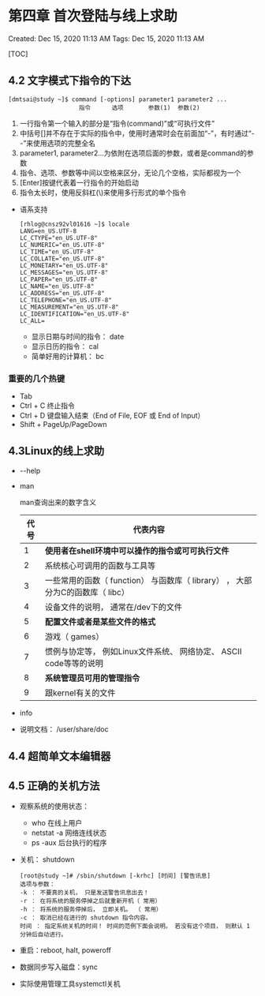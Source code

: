 # 第四章 首次登陆与线上求助

Created: Dec 15, 2020 11:13 AM
Tags: Dec 15, 2020 11:13 AM

[TOC]

## 4.2 文字模式下指令的下达

```shell
[dmtsai@study ~]$ command [-options] parameter1 parameter2 ...
                    指令      选项       参数(1)  参数(2)
```

1. 一行指令第一个输入的部分是“指令(command)”或“可执行文件”
2. 中括号[]并不存在于实际的指令中，使用时通常时会在前面加“-”，有时通过“--”来使用选项的完整全名
3. parameter1, parameter2...为依附在选项后面的参数，或者是command的参数
4. 指令、选项、参数等中间以空格来区分，无论几个空格，实际都视为一个
5. [Enter]按键代表着一行指令的开始启动
6. 指令太长时，使用反斜杠(\\)来使用多行形式的单个指令

- 语系支持

    ```shell
    [rhlog@cnsz92vl01616 ~]$ locale
    LANG=en_US.UTF-8
    LC_CTYPE="en_US.UTF-8"
    LC_NUMERIC="en_US.UTF-8"
    LC_TIME="en_US.UTF-8"
    LC_COLLATE="en_US.UTF-8"
    LC_MONETARY="en_US.UTF-8"
    LC_MESSAGES="en_US.UTF-8"
    LC_PAPER="en_US.UTF-8"
    LC_NAME="en_US.UTF-8"
    LC_ADDRESS="en_US.UTF-8"
    LC_TELEPHONE="en_US.UTF-8"
    LC_MEASUREMENT="en_US.UTF-8"
    LC_IDENTIFICATION="en_US.UTF-8"
    LC_ALL=
    ```

    - 显示日期与时间的指令： date
    - 显示日历的指令： cal
    - 简单好用的计算机： bc  

### 重要的几个热键

- Tab
- Ctrl + C 终止指令
- Ctrl + D 键盘输入结束（End of File, EOF 或 End of Input）
- Shift + PageUp/PageDown

## 4.3Linux的线上求助

- --help

- man

    man查询出来的数字含义

    | 代号 | 代表内容                                                     |
    | ---- | ------------------------------------------------------------ |
    | 1    | **使用者在shell环境中可以操作的指令或可可执行文件**          |
    | 2    | 系统核心可调用的函数与工具等                                 |
    | 3    | 一些常用的函数（ function） 与函数库（ library） ， 大部分为C的函数库（ libc） |
    | 4    | 设备文件的说明， 通常在/dev下的文件                          |
    | 5    | **配置文件或者是某些文件的格式**                             |
    | 6    | 游戏（ games）                                               |
    | 7    | 惯例与协定等， 例如Linux文件系统、 网络协定、 ASCII code等等的说明 |
    | 8    | **系统管理员可用的管理指令**                                 |
    | 9    | 跟kernel有关的文件                                           |

- info

- 说明文档： /user/share/doc

## 4.4 超简单文本编辑器 

## 4.5 正确的关机方法

- 观察系统的使用状态：

    - who 在线上用户
    - netstat -a 网络连线状态
    - ps -aux 后台执行的程序

- 关机： shutdown

    ```shell
    [root@study ~]# /sbin/shutdown [-krhc] [时间] [警告讯息]
    选项与参数：
    -k ： 不要真的关机， 只是发送警告讯息出去！
    -r ： 在将系统的服务停掉之后就重新开机（ 常用）
    -h ： 将系统的服务停掉后， 立即关机。 （ 常用）
    -c ： 取消已经在进行的 shutdown 指令内容。
    时间 ： 指定系统关机的时间！ 时间的范例下面会说明。 若没有这个项目， 则默认 1 分钟后自动进行。
    ```

- 重启：reboot, halt, poweroff

- 数据同步写入磁盘：sync

- 实际使用管理工具systemctl关机


